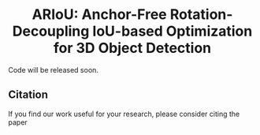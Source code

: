 <div align="center">
<h1>ARIoU: Anchor-Free Rotation-Decoupling IoU-based Optimization for 3D Object Detection </h1>


<center>
<pdf src='../ARIoU_structure.pdf'>
</center>

</div>

Code will be released soon.

## Citation
If you find our work useful for your research, please consider citing the paper
```
```
